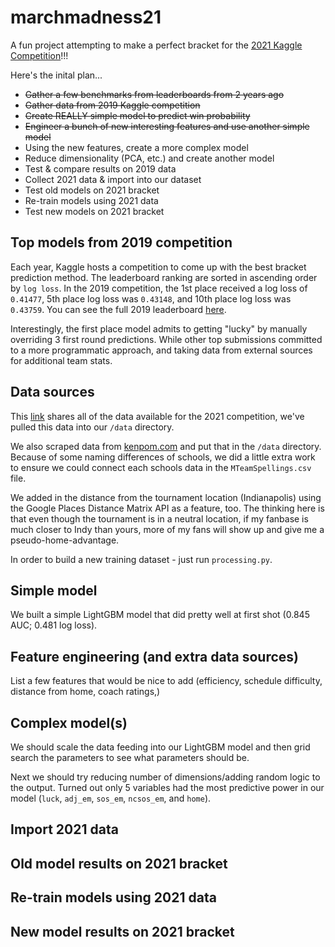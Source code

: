 # marchmadness21
A fun project attempting to make a perfect bracket for the [2021 Kaggle Competition](https://www.kaggle.com/c/ncaam-march-mania-2021/data)!!!

Here's the inital plan...  
- ~~Gather a few benchmarks from leaderboards from 2 years ago~~
- ~~Gather data from 2019 Kaggle competition~~
- ~~Create REALLY simple model to predict win probability~~
- ~~Engineer a bunch of new interesting features and use another simple model~~
- Using the new features, create a more complex model
- Reduce dimensionality (PCA, etc.) and create another model
- Test & compare results on 2019 data
- Collect 2021 data & import into our dataset
- Test old models on 2021 bracket
- Re-train models using 2021 data
- Test new models on 2021 bracket

## Top models from 2019 competition
Each year, Kaggle hosts a competition to come up with the best bracket prediction method.  The leaderboard ranking are sorted in ascending order by `log loss`.  In the 2019 competition, the 1st place received a log loss of `0.41477`, 5th place log loss was `0.43148`, and 10th place log loss was `0.43759`.  You can see the full 2019 leaderboard [here](https://www.kaggle.com/c/mens-machine-learning-competition-2019/leaderboard).

Interestingly, the first place model admits to getting "lucky" by manually overriding 3 first round predictions.  While other top submissions committed to a more programmatic approach, and taking data from external sources for additional team stats.

## Data sources
This [link](https://www.kaggle.com/c/ncaam-march-mania-2021/data) shares all of the data available for the 2021 competition, we've pulled this data into our `/data` directory.  

We also scraped data from [kenpom.com](kenpom.com) and put that in the `/data` directory.  Because of some naming differences of schools, we did a little extra work to ensure we could connect each schools data in the `MTeamSpellings.csv` file.

We added in the distance from the tournament location (Indianapolis) using the Google Places Distance Matrix API as a feature, too.  The thinking here is that even though the tournament is in a neutral location, if my fanbase is much closer to Indy than yours, more of my fans will show up and give me a pseudo-home-advantage.

In order to build a new training dataset - just run `processing.py`.

## Simple model
We built a simple LightGBM model that did pretty well at first shot (0.845 AUC; 0.481 log loss).  

## Feature engineering (and extra data sources)
List a few features that would be nice to add (efficiency, schedule difficulty, distance from home, coach ratings,)

## Complex model(s)
We should scale the data feeding into our LightGBM model and then grid search the parameters to see what parameters should be.

Next we should try reducing number of dimensions/adding random logic to the output.  Turned out only 5 variables had the most predictive power in our model (`luck`, `adj_em`, `sos_em`, `ncsos_em`, and `home`).

## Import 2021 data


## Old model results on 2021 bracket


## Re-train models using 2021 data


## New model results on 2021 bracket


